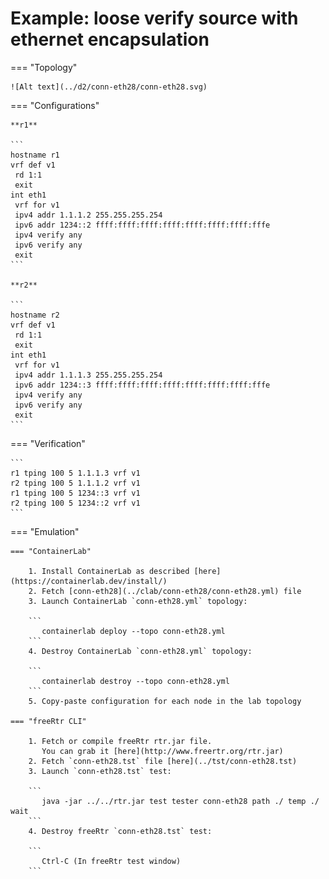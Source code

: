 # Example: loose verify source with ethernet encapsulation

=== "Topology"

    ![Alt text](../d2/conn-eth28/conn-eth28.svg)

=== "Configurations"

    **r1**

    ```
    hostname r1
    vrf def v1
     rd 1:1
     exit
    int eth1
     vrf for v1
     ipv4 addr 1.1.1.2 255.255.255.254
     ipv6 addr 1234::2 ffff:ffff:ffff:ffff:ffff:ffff:ffff:fffe
     ipv4 verify any
     ipv6 verify any
     exit
    ```

    **r2**

    ```
    hostname r2
    vrf def v1
     rd 1:1
     exit
    int eth1
     vrf for v1
     ipv4 addr 1.1.1.3 255.255.255.254
     ipv6 addr 1234::3 ffff:ffff:ffff:ffff:ffff:ffff:ffff:fffe
     ipv4 verify any
     ipv6 verify any
     exit
    ```

=== "Verification"

    ```
    r1 tping 100 5 1.1.1.3 vrf v1
    r2 tping 100 5 1.1.1.2 vrf v1
    r1 tping 100 5 1234::3 vrf v1
    r2 tping 100 5 1234::2 vrf v1
    ```

=== "Emulation"

    === "ContainerLab"

        1. Install ContainerLab as described [here](https://containerlab.dev/install/)  
        2. Fetch [conn-eth28](../clab/conn-eth28/conn-eth28.yml) file  
        3. Launch ContainerLab `conn-eth28.yml` topology:  

        ```
           containerlab deploy --topo conn-eth28.yml  
        ```
        4. Destroy ContainerLab `conn-eth28.yml` topology:  

        ```
           containerlab destroy --topo conn-eth28.yml  
        ```
        5. Copy-paste configuration for each node in the lab topology

    === "freeRtr CLI"

        1. Fetch or compile freeRtr rtr.jar file.  
           You can grab it [here](http://www.freertr.org/rtr.jar)  
        2. Fetch `conn-eth28.tst` file [here](../tst/conn-eth28.tst)  
        3. Launch `conn-eth28.tst` test:  

        ```
           java -jar ../../rtr.jar test tester conn-eth28 path ./ temp ./ wait
        ```
        4. Destroy freeRtr `conn-eth28.tst` test:  

        ```
           Ctrl-C (In freeRtr test window)
        ```

